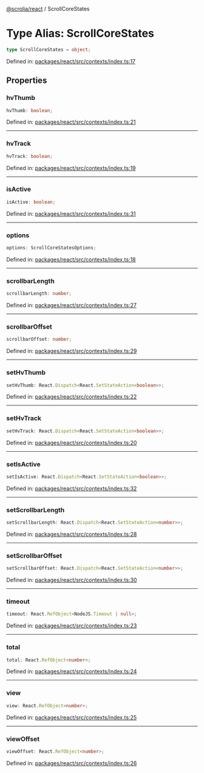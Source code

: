 [@scrolia/react](../README.md) / ScrollCoreStates

# Type Alias: ScrollCoreStates

```ts
type ScrollCoreStates = object;
```

Defined in: [packages/react/src/contexts/index.ts:17](https://github.com/alpheustangs/scrolia/blob/6e40d863f64abf882be181a26502e5d480dddfc9/packages/react/src/contexts/index.ts#L17)

## Properties

### hvThumb

```ts
hvThumb: boolean;
```

Defined in: [packages/react/src/contexts/index.ts:21](https://github.com/alpheustangs/scrolia/blob/6e40d863f64abf882be181a26502e5d480dddfc9/packages/react/src/contexts/index.ts#L21)

***

### hvTrack

```ts
hvTrack: boolean;
```

Defined in: [packages/react/src/contexts/index.ts:19](https://github.com/alpheustangs/scrolia/blob/6e40d863f64abf882be181a26502e5d480dddfc9/packages/react/src/contexts/index.ts#L19)

***

### isActive

```ts
isActive: boolean;
```

Defined in: [packages/react/src/contexts/index.ts:31](https://github.com/alpheustangs/scrolia/blob/6e40d863f64abf882be181a26502e5d480dddfc9/packages/react/src/contexts/index.ts#L31)

***

### options

```ts
options: ScrollCoreStatesOptions;
```

Defined in: [packages/react/src/contexts/index.ts:18](https://github.com/alpheustangs/scrolia/blob/6e40d863f64abf882be181a26502e5d480dddfc9/packages/react/src/contexts/index.ts#L18)

***

### scrollbarLength

```ts
scrollbarLength: number;
```

Defined in: [packages/react/src/contexts/index.ts:27](https://github.com/alpheustangs/scrolia/blob/6e40d863f64abf882be181a26502e5d480dddfc9/packages/react/src/contexts/index.ts#L27)

***

### scrollbarOffset

```ts
scrollbarOffset: number;
```

Defined in: [packages/react/src/contexts/index.ts:29](https://github.com/alpheustangs/scrolia/blob/6e40d863f64abf882be181a26502e5d480dddfc9/packages/react/src/contexts/index.ts#L29)

***

### setHvThumb

```ts
setHvThumb: React.Dispatch<React.SetStateAction<boolean>>;
```

Defined in: [packages/react/src/contexts/index.ts:22](https://github.com/alpheustangs/scrolia/blob/6e40d863f64abf882be181a26502e5d480dddfc9/packages/react/src/contexts/index.ts#L22)

***

### setHvTrack

```ts
setHvTrack: React.Dispatch<React.SetStateAction<boolean>>;
```

Defined in: [packages/react/src/contexts/index.ts:20](https://github.com/alpheustangs/scrolia/blob/6e40d863f64abf882be181a26502e5d480dddfc9/packages/react/src/contexts/index.ts#L20)

***

### setIsActive

```ts
setIsActive: React.Dispatch<React.SetStateAction<boolean>>;
```

Defined in: [packages/react/src/contexts/index.ts:32](https://github.com/alpheustangs/scrolia/blob/6e40d863f64abf882be181a26502e5d480dddfc9/packages/react/src/contexts/index.ts#L32)

***

### setScrollbarLength

```ts
setScrollbarLength: React.Dispatch<React.SetStateAction<number>>;
```

Defined in: [packages/react/src/contexts/index.ts:28](https://github.com/alpheustangs/scrolia/blob/6e40d863f64abf882be181a26502e5d480dddfc9/packages/react/src/contexts/index.ts#L28)

***

### setScrollbarOffset

```ts
setScrollbarOffset: React.Dispatch<React.SetStateAction<number>>;
```

Defined in: [packages/react/src/contexts/index.ts:30](https://github.com/alpheustangs/scrolia/blob/6e40d863f64abf882be181a26502e5d480dddfc9/packages/react/src/contexts/index.ts#L30)

***

### timeout

```ts
timeout: React.RefObject<NodeJS.Timeout | null>;
```

Defined in: [packages/react/src/contexts/index.ts:23](https://github.com/alpheustangs/scrolia/blob/6e40d863f64abf882be181a26502e5d480dddfc9/packages/react/src/contexts/index.ts#L23)

***

### total

```ts
total: React.RefObject<number>;
```

Defined in: [packages/react/src/contexts/index.ts:24](https://github.com/alpheustangs/scrolia/blob/6e40d863f64abf882be181a26502e5d480dddfc9/packages/react/src/contexts/index.ts#L24)

***

### view

```ts
view: React.RefObject<number>;
```

Defined in: [packages/react/src/contexts/index.ts:25](https://github.com/alpheustangs/scrolia/blob/6e40d863f64abf882be181a26502e5d480dddfc9/packages/react/src/contexts/index.ts#L25)

***

### viewOffset

```ts
viewOffset: React.RefObject<number>;
```

Defined in: [packages/react/src/contexts/index.ts:26](https://github.com/alpheustangs/scrolia/blob/6e40d863f64abf882be181a26502e5d480dddfc9/packages/react/src/contexts/index.ts#L26)
